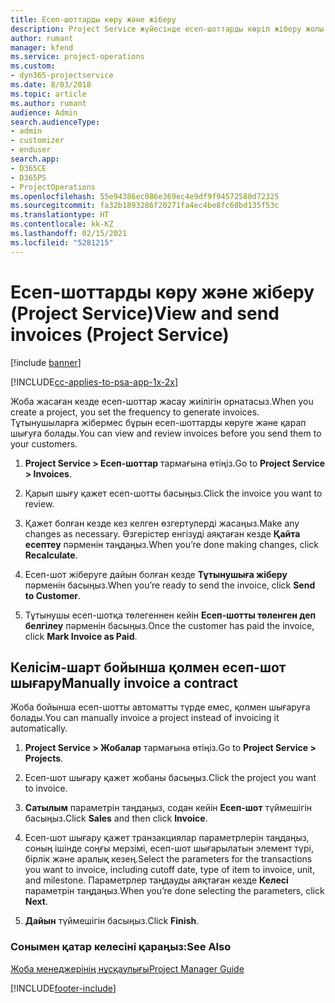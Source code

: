 ```yaml
---
title: Есеп-шоттарды көру және жіберу
description: Project Service жүйесінде есеп-шоттарды көріп жіберу жолы
author: rumant
manager: kfend
ms.service: project-operations
ms.custom:
- dyn365-projectservice
ms.date: 8/03/2018
ms.topic: article
ms.author: rumant
audience: Admin
search.audienceType:
- admin
- customizer
- enduser
search.app:
- D365CE
- D365PS
- ProjectOperations
ms.openlocfilehash: 55e94386ec086e369ec4e9df9f94572580d72325
ms.sourcegitcommit: fa32b1893286f20271fa4ec4be8fc68bd135f53c
ms.translationtype: HT
ms.contentlocale: kk-KZ
ms.lasthandoff: 02/15/2021
ms.locfileid: "5281215"
---
```

# <a name="view-and-send-invoices-project-service"></a><span data-ttu-id="641cc-103">Есеп-шоттарды көру және жіберу (Project Service)</span><span class="sxs-lookup"><span data-stu-id="641cc-103">View and send invoices (Project Service)</span></span>

[!include [banner](../includes/psa-now-project-operations.md)]

[!INCLUDE[cc-applies-to-psa-app-1x-2x](../includes/cc-applies-to-psa-app-1x-2x.md)]

<span data-ttu-id="641cc-104">Жоба жасаған кезде есеп-шоттар жасау жиілігін орнатасыз.</span><span class="sxs-lookup"><span data-stu-id="641cc-104">When you create a project, you set the frequency to generate invoices.</span></span> <span data-ttu-id="641cc-105">Тұтынушыларға жібермес бұрын есеп-шоттарды көруге және қарап шығуға болады.</span><span class="sxs-lookup"><span data-stu-id="641cc-105">You can view and review invoices before you send them to your customers.</span></span>  
  
1.  <span data-ttu-id="641cc-106">**Project Service > Есеп-шоттар** тармағына өтіңіз.</span><span class="sxs-lookup"><span data-stu-id="641cc-106">Go to **Project Service > Invoices**.</span></span>  
  
2.  <span data-ttu-id="641cc-107">Қарып шығу қажет есеп-шотты басыңыз.</span><span class="sxs-lookup"><span data-stu-id="641cc-107">Click the invoice you want to review.</span></span>  
  
3.  <span data-ttu-id="641cc-108">Қажет болған кезде кез келген өзгертулерді жасаңыз.</span><span class="sxs-lookup"><span data-stu-id="641cc-108">Make any changes as necessary.</span></span> <span data-ttu-id="641cc-109">Өзгерістер енгізуді аяқтаған кезде **Қайта есептеу** пәрменін таңдаңыз.</span><span class="sxs-lookup"><span data-stu-id="641cc-109">When you’re done making changes, click **Recalculate**.</span></span>  
  
4.  <span data-ttu-id="641cc-110">Есеп-шот жіберуге дайын болған кезде **Тұтынушыға жіберу** пәрменін басыңыз.</span><span class="sxs-lookup"><span data-stu-id="641cc-110">When you’re ready to send the invoice, click **Send to Customer**.</span></span>  
  
5.  <span data-ttu-id="641cc-111">Тұтынушы есеп-шотқа төлегеннен кейін **Есеп-шотты төленген деп белгілеу** пәрменін басыңыз.</span><span class="sxs-lookup"><span data-stu-id="641cc-111">Once the customer has paid the invoice, click **Mark Invoice as Paid**.</span></span>  
  
## <a name="manually-invoice-a-contract"></a><span data-ttu-id="641cc-112">Келісім-шарт бойынша қолмен есеп-шот шығару</span><span class="sxs-lookup"><span data-stu-id="641cc-112">Manually invoice a contract</span></span>  
 <span data-ttu-id="641cc-113">Жоба бойынша есеп-шотты автоматты түрде емес, қолмен шығаруға болады.</span><span class="sxs-lookup"><span data-stu-id="641cc-113">You can manually invoice a project instead of invoicing it automatically.</span></span>  
  
1.  <span data-ttu-id="641cc-114">**Project Service > Жобалар** тармағына өтіңіз.</span><span class="sxs-lookup"><span data-stu-id="641cc-114">Go to **Project Service > Projects**.</span></span>  
  
2.  <span data-ttu-id="641cc-115">Есеп-шот шығару қажет жобаны басыңыз.</span><span class="sxs-lookup"><span data-stu-id="641cc-115">Click the project you want to invoice.</span></span>  
  
3.  <span data-ttu-id="641cc-116">**Сатылым** параметрін таңдаңыз, содан кейін **Есеп-шот** түймешігін басыңыз.</span><span class="sxs-lookup"><span data-stu-id="641cc-116">Click **Sales** and then click **Invoice**.</span></span>  
  
4.  <span data-ttu-id="641cc-117">Есеп-шот шығару қажет транзакциялар параметрлерін таңдаңыз, соның ішінде соңғы мерзімі, есеп-шот шығарылатын элемент түрі, бірлік және аралық кезең.</span><span class="sxs-lookup"><span data-stu-id="641cc-117">Select the parameters for the transactions you want to invoice, including cutoff date, type of item to invoice, unit, and milestone.</span></span> <span data-ttu-id="641cc-118">Параметрлер таңдауды аяқтаған кезде **Келесі** параметрін таңдаңыз.</span><span class="sxs-lookup"><span data-stu-id="641cc-118">When you’re done selecting the parameters, click **Next**.</span></span>  
  
5.  <span data-ttu-id="641cc-119">**Дайын** түймешігін басыңыз.</span><span class="sxs-lookup"><span data-stu-id="641cc-119">Click **Finish**.</span></span>  
  
### <a name="see-also"></a><span data-ttu-id="641cc-120">Сонымен қатар келесіні қараңыз:</span><span class="sxs-lookup"><span data-stu-id="641cc-120">See Also</span></span>  
 [<span data-ttu-id="641cc-121">Жоба менеджерінің нұсқаулығы</span><span class="sxs-lookup"><span data-stu-id="641cc-121">Project Manager Guide</span></span>](../psa/project-manager-guide.md)


[!INCLUDE[footer-include](../includes/footer-banner.md)]